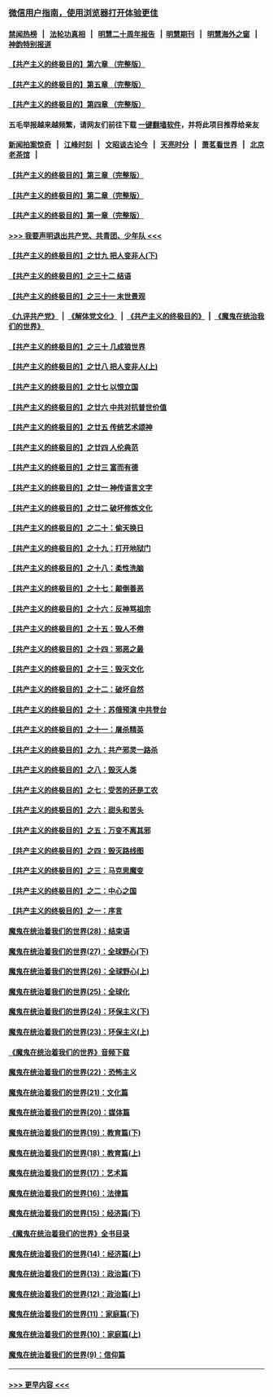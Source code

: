### [微信用户指南，使用浏览器打开体验更佳](https://github.com/gfw-breaker/banned-news1/blob/master/indexes/wechat-guide.md?t=0)
#### [禁闻热榜](热点新闻.md?t=0)  &nbsp;&nbsp;|&nbsp;&nbsp; [法轮功真相](https://github.com/gfw-breaker/truth/blob/master/README.md?t=0) &nbsp;&nbsp;|&nbsp;&nbsp; [明慧二十周年报告](https://github.com/gfw-breaker/mh-reports/blob/master/README.md?t=0) &nbsp;&nbsp;|&nbsp;&nbsp;[明慧期刊](https://github.com/gfw-breaker/mh-qikan) &nbsp;&nbsp;|&nbsp;&nbsp; [明慧海外之窗](https://github.com/gfw-breaker/mh-news/blob/master/README.md?t=0) &nbsp;&nbsp;|&nbsp;&nbsp; [神韵特别报道](https://github.com/gfw-breaker/mh-news/blob/master/shenyun.md?t=0)
#### [【共产主义的终极目的】第六章 （完整版）](../pages/nsc422/n11428913.md?t=02161922) 
#### [【共产主义的终极目的】第五章 （完整版）](../pages/nsc422/n11428912.md?t=02161922) 
#### [【共产主义的终极目的】第四章 （完整版）](../pages/nsc422/n11428907.md?t=02161922) 
#### 五毛举报越来越频繁，请网友们前往下载 [一键翻墙软件](https://github.com/gfw-breaker/ssr-accounts)，并将此项目推荐给亲友
#### [新闻拍案惊奇](https://github.com/gfw-breaker/banned-news1/blob/master/pages/link4.md) &nbsp;&nbsp;|&nbsp;&nbsp; [江峰时刻](https://github.com/gfw-breaker/banned-news1/blob/master/pages/link4.md) &nbsp;&nbsp;|&nbsp;&nbsp; [文昭谈古论今](https://github.com/gfw-breaker/banned-news1/blob/master/pages/link4.md) &nbsp;&nbsp;|&nbsp;&nbsp; [天亮时分](https://github.com/gfw-breaker/banned-news1/blob/master/pages/link4.md) &nbsp;&nbsp;|&nbsp;&nbsp; [萧茗看世界](https://github.com/gfw-breaker/banned-news1/blob/master/pages/link4.md) &nbsp;&nbsp;|&nbsp;&nbsp; [北京老茶馆](https://github.com/gfw-breaker/banned-news1/blob/master/pages/link4.md) &nbsp;&nbsp;|&nbsp;&nbsp; 
#### [【共产主义的终极目的】第三章（完整版）](../pages/nsc422/n11428848.md?t=02161922) 
#### [【共产主义的终极目的】第二章（完整版）](../pages/nsc422/n11428831.md?t=02161922) 
#### [【共产主义的终极目的】第一章（完整版）](../pages/nsc422/n11417651.md?t=02161922) 
#### [>>> 我要声明退出共产党、共青团、少年队 <<<](https://github.com/begood0513/goodnews/blob/master/quit/letter.md) 
#### [【共产主义的终极目的】之廿九 把人变非人(下)](../pages/nsc422/n11344140.md?t=02161922) 
#### [【共产主义的终极目的】之三十二 结语](../pages/nsc422/n11360535.md?t=02161922) 
#### [【共产主义的终极目的】之三十一 末世景观](../pages/nsc422/n11351129.md?t=02161922) 
#### [《九评共产党》](https://github.com/begood0513/9ping.md/blob/master/README.md) &nbsp;|&nbsp; [《解体党文化》](../../../../jtdwh.md/blob/master/README.md)  &nbsp;|&nbsp; [《共产主义的终极目的》](../../../../gczydzjmd.md/blob/master/README.md) &nbsp;|&nbsp; [《魔鬼在统治我们的世界》](../../../../mgztzwmdsj.md/blob/master/README.md) 
#### [【共产主义的终极目的】之三十 几成狼世界](../pages/nsc422/n11348280.md?t=02161922) 
#### [【共产主义的终极目的】之廿八 把人变非人(上)](../pages/nsc422/n11340492.md?t=02161922) 
#### [【共产主义的终极目的】之廿七 以恨立国](../pages/nsc422/n11336944.md?t=02161922) 
#### [【共产主义的终极目的】之廿六 中共对抗普世价值](../pages/nsc422/n11324785.md?t=02161922) 
#### [【共产主义的终极目的】之廿五 传统艺术颂神](../pages/nsc422/n11296396.md?t=02161922) 
#### [【共产主义的终极目的】之廿四 人伦典范](../pages/nsc422/n11296397.md?t=02161922) 
#### [【共产主义的终极目的】之廿三 富而有德](../pages/nsc422/n11283598.md?t=02161922) 
#### [【共产主义的终极目的】之廿一 神传语言文字](../pages/nsc422/n11263265.md?t=02161922) 
#### [【共产主义的终极目的】之廿二 破坏修炼文化](../pages/nsc422/n11245728.md?t=02161922) 
#### [【共产主义的终极目的】之二十：偷天换日](../pages/nsc422/n11238846.md?t=02161922) 
#### [【共产主义的终极目的】之十九：打开地狱门](../pages/nsc422/n11206376.md?t=02161922) 
#### [【共产主义的终极目的】之十八：柔性洗脑](../pages/nsc422/n11199994.md?t=02161922) 
#### [【共产主义的终极目的】之十七：颠倒善恶](../pages/nsc422/n11179782.md?t=02161922) 
#### [【共产主义的终极目的】之十六：反神骂祖宗](../pages/nsc422/n11166798.md?t=02161922) 
#### [【共产主义的终极目的】之十五：毁人不倦](../pages/nsc422/n11166792.md?t=02161922) 
#### [【共产主义的终极目的】之十四：邪恶之最](../pages/nsc422/n11150249.md?t=02161922) 
#### [【共产主义的终极目的】之十三：毁灭文化](../pages/nsc422/n11135227.md?t=02161922) 
#### [【共产主义的终极目的】之十二：破坏自然](../pages/nsc422/n11135214.md?t=02161922) 
#### [【共产主义的终极目的】之十：苏俄预演 中共登台](../pages/nsc422/n11118424.md?t=02161922) 
#### [【共产主义的终极目的】之十一：屠杀精英](../pages/nsc422/n11118442.md?t=02161922) 
#### [【共产主义的终极目的】之九：共产邪灵一路杀](../pages/nsc422/n11114139.md?t=02161922) 
#### [【共产主义的终极目的】之八：毁灭人类](../pages/nsc422/n11108503.md?t=02161922) 
#### [【共产主义的终极目的】之七：受苦的还是工农](../pages/nsc422/n11101809.md?t=02161922) 
#### [【共产主义的终极目的】之六：甜头和苦头](../pages/nsc422/n11096971.md?t=02161922) 
#### [【共产主义的终极目的】之五：万变不离其邪](../pages/nsc422/n11091285.md?t=02161922) 
#### [【共产主义的终极目的】之四：毁灭路线图](../pages/nsc422/n11086284.md?t=02161922) 
#### [【共产主义的终极目的】之三：马克思魔变](../pages/nsc422/n11061941.md?t=02161922) 
#### [【共产主义的终极目的】之二：中心之国](../pages/nsc422/n11047728.md?t=02161922) 
#### [【共产主义的终极目的】之一：序言](../pages/nsc422/n11086077.md?t=02161922) 
#### [魔鬼在统治着我们的世界(28)：结束语](../pages/nsc422/n10936246.md?t=02161922) 
#### [魔鬼在统治着我们的世界(27)：全球野心(下)](../pages/nsc422/n10928319.md?t=02161922) 
#### [魔鬼在统治着我们的世界(26)：全球野心(上)](../pages/nsc422/n10900318.md?t=02161922) 
#### [魔鬼在统治着我们的世界(25)：全球化](../pages/nsc422/n10788205.md?t=02161922) 
#### [魔鬼在统治着我们的世界(24)：环保主义(下)](../pages/nsc422/n10695307.md?t=02161922) 
#### [魔鬼在统治着我们的世界(23)：环保主义(上)](../pages/nsc422/n10688613.md?t=02161922) 
#### [《魔鬼在统治着我们的世界》音频下载](../pages/nsc422/n10635553.md?t=02161922) 
#### [魔鬼在统治着我们的世界(22)：恐怖主义](../pages/nsc422/n10614727.md?t=02161922) 
#### [魔鬼在统治着我们的世界(21)：文化篇](../pages/nsc422/n10597706.md?t=02161922) 
#### [魔鬼在统治着我们的世界(20)：媒体篇](../pages/nsc422/n10586579.md?t=02161922) 
#### [魔鬼在统治着我们的世界(19)：教育篇(下)](../pages/nsc422/n10564808.md?t=02161922) 
#### [魔鬼在统治着我们的世界(18)：教育篇(上)](../pages/nsc422/n10526970.md?t=02161922) 
#### [魔鬼在统治着我们的世界(17)：艺术篇](../pages/nsc422/n10499093.md?t=02161922) 
#### [魔鬼在统治着我们的世界(16)：法律篇](../pages/nsc422/n10485969.md?t=02161922) 
#### [魔鬼在统治着我们的世界(15)：经济篇(下)](../pages/nsc422/n10469975.md?t=02161922) 
#### [《魔鬼在统治着我们的世界》全书目录](../pages/nsc422/n10464261.md?t=02161922) 
#### [魔鬼在统治着我们的世界(14)：经济篇(上)](../pages/nsc422/n10457370.md?t=02161922) 
#### [魔鬼在统治着我们的世界(13)：政治篇(下)](../pages/nsc422/n10448270.md?t=02161922) 
#### [魔鬼在统治着我们的世界(12)：政治篇(上)](../pages/nsc422/n10444576.md?t=02161922) 
#### [魔鬼在统治着我们的世界(11)：家庭篇(下)](../pages/nsc422/n10440961.md?t=02161922) 
#### [魔鬼在统治着我们的世界(10)：家庭篇(上)](../pages/nsc422/n10435448.md?t=02161922) 
#### [魔鬼在统治着我们的世界(9)：信仰篇](../pages/nsc422/n10432159.md?t=02161922) 

----
#### [ >>> 更早内容 <<< ](../indexes/nsc422-earlier.md)
